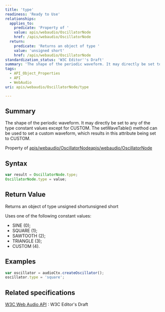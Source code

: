 ```yaml
---
title: 'type'
readiness: 'Ready to Use'
relationships:
  applies_to:
    predicate: 'Property of '
    value: apis/webaudio/OscillatorNode
    href: /apis/webaudio/OscillatorNode
  return:
    predicate: 'Returns an object of type '
    value: 'unsigned short'
    href: /apis/webaudio/OscillatorNode
standardization_status: 'W3C Editor''s Draft'
summary: 'The shape of the periodic waveform. It may directly be set to any of the type constant values except for CUSTOM. The setWaveTable() method can be used to set a custom waveform, which results in this attribute being set to CUSTOM.'
tags:
  - API_Object_Properties
  - API
  - WebAudio
uri: apis/webaudio/OscillatorNode/type

---
```

## Summary

The shape of the periodic waveform. It may directly be set to any of the type constant values except for CUSTOM. The setWaveTable() method can be used to set a custom waveform, which results in this attribute being set to CUSTOM.

Property of [apis/webaudio/OscillatorNode](/apis/webaudio/OscillatorNode)[apis/webaudio/OscillatorNode](/apis/webaudio/OscillatorNode)

## Syntax

``` js
var result = OscillatorNode.type;
OscillatorNode.type = value;
```

## Return Value

Returns an object of type unsigned shortunsigned short

Uses one of the following constant values:

-   SINE (0);
-   SQUARE (1);
-   SAWTOOTH (2);
-   TRIANGLE (3);
-   CUSTOM (4).

## Examples

``` js
var oscillator = audioCtx.createOscillator();
oscillator.type = 'square';
```

## Related specifications

[W3C Web Audio API](http://webaudio.github.io/web-audio-api/)
:   W3C Editor's Draft
